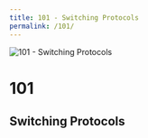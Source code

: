 ```yaml
---
title: 101 - Switching Protocols
permalink: /101/
---
```

![101 - Switching Protocols](http://i.imgur.com/p767VEv.jpg)  
# 101  
## Switching Protocols  
